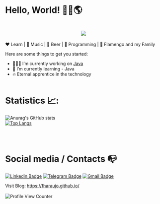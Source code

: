 # Hello, World! 👋🏾:earth_americas:



<h1 align="center">
  <img src="https://ik.imagekit.io/8nqfm5rjo/tumblr_pv6ng37rWT1r2pp2to1_500_PGig0ckUb.gif" />
</h1>


:heart: Learn | :black_heart: Music  | :yellow_heart: Beer | :blue_heart: Programming | :revolving_hearts: Flamengo and my Family

Here are some things to get you started:

- 🧑🏾‍💻 I’m currently working on [Java](https://github.com/soujava)
- 📖 I’m currently learning - Java
- 🔥 Eternal apprentice in the technology<br><br>


 # Statistics 📈:<br>
![Anurag's GitHub stats](https://github-readme-stats.vercel.app/api?username=fharaujo&show_icons=true&theme=radical)</br>
[![Top Langs](https://github-readme-stats.vercel.app/api/top-langs/?username=fharaujo&hide_progress=false)]([https://github.com/anuraghazra](https://github.com/fharaujo)/github-readme-stats)



<br><br>
# Social media / Contacts :mailbox_with_no_mail:<br>
[![Linkedin Badge](https://img.shields.io/badge/-LinkedIn-blue?style=flat-square&logo=Linkedin&logoColor=white&link=https://www.linkedin.com/in/fharaujo/)](https://www.linkedin.com/in/fharaujo/)
[![Telegram Badge](https://img.shields.io/badge/-Telegram-1ca0f1?style=flat-square&labelColor=1ca0f1&logo=telegram&logoColor=white&link=https://t.me/luiz740)](https://t.me/fhsaraujo)
[![Gmail Badge](https://img.shields.io/badge/-Gmail-c14438?style=flat-square&logo=Gmail&logoColor=white&link=mailto:araujofabio2012@gmail.com)](mailto:araujofabio2012@gmail.com)

Visit Blog: https://fharaujo.github.io/
<br><br>
![Profile View Counter](https://komarev.com/ghpvc/?username=fharaujo)
